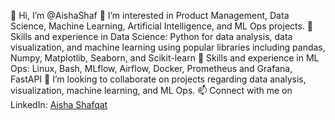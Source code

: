 👋 Hi, I’m @AishaShaf
👀 I’m interested in Product Management, Data Science, Machine Learning, Artificial Intelligence, and ML Ops projects.
🚀 Skills and experience in Data Science: Python for data analysis, data visualization, and machine learning using popular libraries including pandas, Numpy, Matplotlib, Seaborn, and Scikit-learn
🚀 Skills and experience in ML Ops: Linux, Bash, MLflow, Airflow, Docker, Prometheus and Grafana, FastAPI
💞️ I’m looking to collaborate on projects regarding data analysis, visualization, machine learning, and ML Ops.
📫 Connect with me on LinkedIn: [Aisha Shafqat](https://www.linkedin.com/in/aisha-shafqat/)

<!---
AishaShaf/AishaShaf is a ✨ special ✨ repository because its `README.md` (this file) appears on your GitHub profile.
You can click the Preview link to take a look at your changes.
--->
